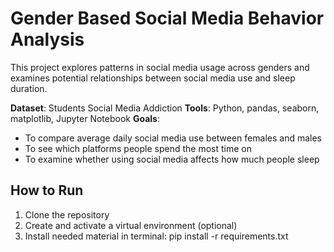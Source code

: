 # Gender Based Social Media Behavior Analysis

This project explores patterns in social media usage across genders and examines potential relationships between social media use and sleep duration.

**Dataset**: Students Social Media Addiction
**Tools**: Python, pandas, seaborn, matplotlib, Jupyter Notebook
**Goals**:
- To compare average daily social media use between females and males
- To see which platforms people spend the most time on
- To examine whether using social media affects how much people sleep

## How to Run
1. Clone the repository
2. Create and activate a virtual environment (optional)
3. Install needed material in terminal: pip install -r requirements.txt
